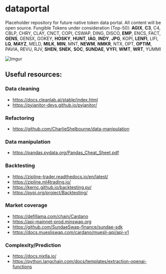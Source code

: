 # dataportal
Placeholder repository for future native token data portal. All content will be open source.
Fungible Tokens under consideration (Top-50): **AGIX**, **C3**, C4, CBLP, CHRY, CLAY, CNCT, COPI, CSWAP, DING, DISCO, **EMP**, ENCS, FACT, **GENS**, GENSX, GOKEY, **HOSKY**, **HUNT**, **IAG**, **INDY**, **JPG**, KOPI, **LENFI**, LIFI, **LQ**, **MAYZ**, MELD, **MILK**, **MIN**, MNT, **NEWM**, **NMKR**, NTX, OPT, **OPTIM**, PAVIA, REVU, RJV, **SHEN**, **SNEK**, **SOC**, **SUNDAE**, **VYFI**, **WMT**, **WRT**, YUMMI

![Imgur](https://i.imgur.com/RWohrGX.jpg)

## Useful resources:
### Data cleaning
* https://docs.cleanlab.ai/stable/index.html
* https://pyjanitor-devs.github.io/pyjanitor/ 
### Refactoring
* https://github.com/CharlieShelbourne/data-manipulation
### Data manipulation
* https://pandas.pydata.org/Pandas_Cheat_Sheet.pdf
### Backtesting
* https://zipline-trader.readthedocs.io/en/latest/
* https://zipline.ml4trading.io/
* https://kernc.github.io/backtesting.py/
* https://pypi.org/project/Backtesting/
### Market coverage
* https://defillama.com/chain/Cardano
* https://api-mainnet-prod.minswap.org
* https://github.com/SundaeSwap-finance/sundae-sdk
* https://docs.muesliswap.com/cardano/muesli-api/api-v1
### Complexity/Prediction
* https://docs.nixtla.io/
* https://python.langchain.com/docs/templates/extraction-openai-functions
